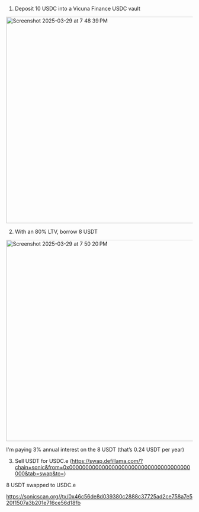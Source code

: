 1) Deposit 10 USDC into a Vicuna Finance USDC vault

<img width="558" alt="Screenshot 2025-03-29 at 7 48 39 PM" src="https://github.com/user-attachments/assets/bd7287aa-9c34-4f65-97b9-424c688eddc4" />

2) With an 80% LTV, borrow 8 USDT

<img width="544" alt="Screenshot 2025-03-29 at 7 50 20 PM" src="https://github.com/user-attachments/assets/c24ed923-fe8b-4595-85b0-8da49a8b6386" />

I'm paying 3% annual interest on the 8 USDT (that’s 0.24 USDT per year)

3) Sell USDT for USDC.e (https://swap.defillama.com/?chain=sonic&from=0x0000000000000000000000000000000000000000&tab=swap&to=)

8 USDT swapped to USDC.e

https://sonicscan.org//tx/0x46c56de8d039380c2888c37725ad2ce758a7e520f1507a3b201e716ce56d18fb
